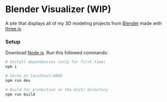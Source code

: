 # Blender Visualizer (WIP)
A site that displays all of my 3D modeling projects from [Blender](https://www.blender.org/) made with [three.js](https://threejs.org).

### Setup
Download [Node.js](https://nodejs.org/en/download/).
Run this followed commands:

``` bash
# Install dependencies (only for first time)
npm i

# Serve at localhost:8080
npm run dev

# Build for production in the dist/ directory
npm run build
```